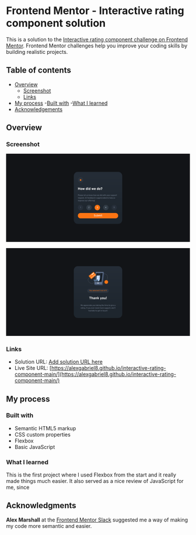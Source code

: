# Frontend Mentor - Interactive rating component solution

This is a solution to the [Interactive rating component challenge on Frontend Mentor](https://www.frontendmentor.io/challenges/interactive-rating-component-koxpeBUmI). Frontend Mentor challenges help you improve your coding skills by building realistic projects. 

## Table of contents

- [Overview](#overview)
  - [Screenshot](#screenshot)
  - [Links](#links)
- [My process](#my-process)
  -[Built with](#built-with)
  -[What I learned](#what-i-learned)
- [Acknowledgements](#acknowledgments)

## Overview

### Screenshot

![Rating](./screenshot.png)

![Processed rating](./screenshot-rating-processed.png)

### Links

- Solution URL: [Add solution URL here](https://your-solution-url.com)
- Live Site URL: [https://alexgabriel8.github.io/interactive-rating-component-main/](https://alexgabriel8.github.io/interactive-rating-component-main/)

## My process

### Built with

- Semantic HTML5 markup
- CSS custom properties
- Flexbox
- Basic JavaScript

### What I learned

This is the first project where I used Flexbox from the start and it really made things much easier. It also served as a nice review of JavaScript for me, since


## Acknowledgments

**Alex Marshall** at the [Frontend Mentor Slack](https://frontendmentor.slack.com/) suggested me a way of making my code more semantic and easier.